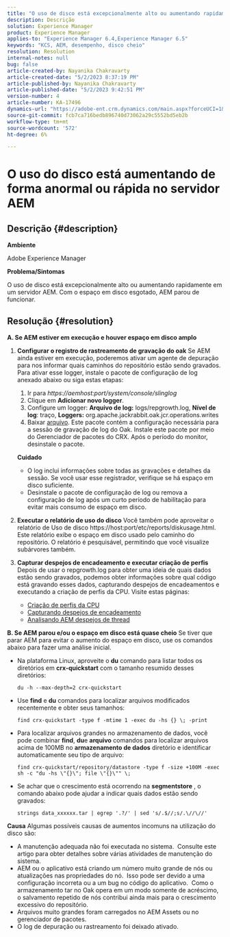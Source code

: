 ```yaml
---
title: "O uso de disco está excepcionalmente alto ou aumentando rapidamente no AEM Server"
description: Descrição
solution: Experience Manager
product: Experience Manager
applies-to: "Experience Manager 6.4,Experience Manager 6.5"
keywords: "KCS, AEM, desempenho, disco cheio"
resolution: Resolution
internal-notes: null
bug: false
article-created-by: Nayanika Chakravarty
article-created-date: "5/2/2023 8:37:19 PM"
article-published-by: Nayanika Chakravarty
article-published-date: "5/2/2023 9:42:51 PM"
version-number: 4
article-number: KA-17496
dynamics-url: "https://adobe-ent.crm.dynamics.com/main.aspx?forceUCI=1&pagetype=entityrecord&etn=knowledgearticle&id=104d8e1f-29e9-ed11-a7c6-6045bd006268"
source-git-commit: fcb7ca716bedb896740d73062a29c5552bd5eb2b
workflow-type: tm+mt
source-wordcount: '572'
ht-degree: 6%

---
```


# O uso do disco está aumentando de forma anormal ou rápida no servidor AEM

## Descrição {#description}


<b>Ambiente</b>

Adobe Experience Manager

<b>Problema/Sintomas</b>

O uso de disco está excepcionalmente alto ou aumentando rapidamente em um servidor AEM. Com o espaço em disco esgotado, AEM parou de funcionar.




## Resolução {#resolution}

<b>A. Se AEM estiver em execução e houver espaço em disco amplo</b>
1. <b>Configurar o registro de rastreamento de gravação do oak</b>    Se AEM ainda estiver em execução, poderemos ativar um agente de depuração para nos informar quais caminhos do repositório estão sendo gravados. Para ativar esse logger, instale o pacote de configuração de log anexado abaixo ou siga estas etapas:

   1. Ir para *https://aemhost:port/system/console/slinglog*
   2. Clique em <b>Adicionar novo logger</b>.
   3. Configure um logger: <b>Arquivo de log:</b> logs/repgrowth.log, <b>Nível de log</b>: traço, <b>Loggers:</b> org.apache.jackrabbit.oak.jcr.operations.writes
   4. Baixar [arquivo](https://helpx.adobe.com/content/dam/help/en/experience-manager/kb/analyze-unusual-repository-growth/jcr:content/main-pars/download/log_repository_growth-1.zip).        Este pacote contém a configuração necessária para a sessão de gravação de log do Oak. Instale este pacote por meio do Gerenciador de pacotes do CRX. Após o período do monitor, desinstale o pacote.

   <b>Cuidado</b>

   - O log inclui informações sobre todas as gravações e detalhes da sessão. Se você usar esse registrador, verifique se há espaço em disco suficiente.
   - Desinstale o pacote de configuração de log ou remova a configuração de log após um curto período de habilitação para evitar mais consumo de espaço em disco.
2. <b>Executar o relatório de uso do disco</b>    Você também pode aproveitar o relatório de Uso de disco https://host:port/etc/reports/diskusage.html. Este relatório exibe o espaço em disco usado pelo caminho do repositório. O relatório é pesquisável, permitindo que você visualize subárvores também.
3. <b>Capturar despejos de encadeamento e executar criação de perfis</b>    Depois de usar o repgrowth.log para obter uma ideia de quais dados estão sendo gravados, podemos obter informações sobre qual código está gravando esses dados, capturando despejos de encadeamentos e executando a criação de perfis da CPU. Visite estas páginas:

   - [Criação de perfis da CPU](https://experienceleague.adobe.com/docs/experience-cloud-kcs/kbarticles/KA-17499.html?lang=pt-BR)
   - [Capturando despejos de encadeamento](https://experienceleague.adobe.com/docs/experience-cloud-kcs/kbarticles/KA-17452.html?lang=pt-BR)
   - [Analisando AEM despejos de thread](https://experienceleague.adobe.com/docs/experience-cloud-kcs/kbarticles/KA-16458.html?lang=pt-BR)

<b>B. Se AEM parou e/ou o espaço em disco está quase cheio</b>
Se tiver que parar AEM para evitar o aumento do espaço em disco, use os comandos abaixo para fazer uma análise inicial.

- Na plataforma Linux, aproveite o <b>du</b> comando para listar todos os diretórios em <b>crx-quickstart</b> com o tamanho resumido desses diretórios:<br>

   ```
   du -h --max-depth=2 crx-quickstart
   ```
- Use <b>find</b> e <b>du</b> comandos para localizar arquivos modificados recentemente e obter seus tamanhos:

   ```
   find crx-quickstart -type f -mtime 1 -exec du -hs {} \; -print
   ```
- Para localizar arquivos grandes no armazenamento de dados, você pode combinar <b>find</b>, <b>du</b>e <b>arquivo</b> comandos para localizar arquivos acima de 100MB no <b>armazenamento de dados</b> diretório e identificar automaticamente seu tipo de arquivo:

   ```
   find crx-quickstart/repository/datastore -type f -size +100M -exec sh -c "du -hs \"{}\"; file \"{}\"" \;
   ```
- Se achar que o crescimento está ocorrendo na <b>segmentstore</b> , o comando abaixo pode ajudar a indicar quais dados estão sendo gravados:

   ```
   strings data_xxxxxx.tar | egrep '.?/' | sed 's/.$//;s/.\//\//'
   ```

<b>Causa</b>
Algumas possíveis causas de aumentos incomuns na utilização do disco são:

- A manutenção adequada não foi executada no sistema.  Consulte este artigo para obter detalhes sobre várias atividades de manutenção do sistema.
- AEM ou o aplicativo está criando um número muito grande de nós ou atualizações nas propriedades do nó.  Isso pode ser devido a uma configuração incorreta ou a um bug no código do aplicativo.  Como o armazenamento tar no Oak opera em um modo somente de acréscimo, o salvamento repetido de nós contribui ainda mais para o crescimento excessivo do repositório.
- Arquivos muito grandes foram carregados no AEM Assets ou no gerenciador de pacotes.
- O log de depuração ou rastreamento foi deixado ativado.

